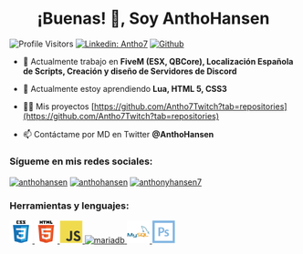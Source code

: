 <!--
**Antho7Twitch/Antho7Twitch** is a ✨ _special_ ✨ repository because its `README.md` (this file) appears on your GitHub profile.

Here are some ideas to get you started:

- 🔭 I’m currently working on ...
- 🌱 I’m currently learning ...
- 👯 I’m looking to collaborate on ...
- 🤔 I’m looking for help with ...
- 💬 Ask me about ...
- 📫 How to reach me: ...
- 😄 Pronouns: ...
- ⚡ Fun fact: ...
-->

<h1 align="center">¡Buenas! 👋, Soy AnthoHansen</h1>

![Profile Visitors](https://visitor-badge.laobi.icu/badge?page_id=Antho7Twitch.Antho7Twitch)
[![Linkedin: Antho7](https://img.shields.io/badge/AnthonyD.-blue?style=flat&logo=Linkedin&logoColor=white&link=https://www.linkedin.com/in/Antho7/)](https://www.linkedin.com/in/Antho7/)
[![Github](https://img.shields.io/github/followers/Antho7Twitch?label=Follow&style=social)](https://github.com/Antho7Twitch)

- 🔭 Actualmente trabajo en **FiveM (ESX, QBCore), Localización Española de Scripts, Creación y diseño de Servidores de Discord**

- 🌱 Actualmente estoy aprendiendo **Lua, HTML 5, CSS3**

- 👨‍💻 Mis proyectos [https://github.com/Antho7Twitch?tab=repositories](https://github.com/Antho7Twitch?tab=repositories)

- 📫 Contáctame por MD en Twitter **@AnthoHansen**

<h3 align="left">Sígueme en mis redes sociales:</h3>
<p align="left">
<a href="https://twitter.com/anthohansen" target="blank"><img align="center" src="https://raw.githubusercontent.com/rahuldkjain/github-profile-readme-generator/master/src/images/icons/Social/twitter.svg" alt="anthohansen" height="30" width="40" /></a>
<a href="https://instagram.com/anthohansen" target="blank"><img align="center" src="https://raw.githubusercontent.com/rahuldkjain/github-profile-readme-generator/master/src/images/icons/Social/instagram.svg" alt="anthohansen" height="30" width="40" /></a>
<a href="https://www.youtube.com/c/anthonyhansen7" target="blank"><img align="center" src="https://raw.githubusercontent.com/rahuldkjain/github-profile-readme-generator/master/src/images/icons/Social/youtube.svg" alt="anthonyhansen7" height="30" width="40" /></a>
</p>

<h3 align="left">Herramientas y lenguajes:</h3>
<p align="left"> <a href="https://www.w3schools.com/css/" target="_blank" rel="noreferrer"> <img src="https://raw.githubusercontent.com/devicons/devicon/master/icons/css3/css3-original-wordmark.svg" alt="css3" width="40" height="40"/> </a> <a href="https://www.w3.org/html/" target="_blank" rel="noreferrer"> <img src="https://raw.githubusercontent.com/devicons/devicon/master/icons/html5/html5-original-wordmark.svg" alt="html5" width="40" height="40"/> </a> <a href="https://developer.mozilla.org/en-US/docs/Web/JavaScript" target="_blank" rel="noreferrer"> <img src="https://raw.githubusercontent.com/devicons/devicon/master/icons/javascript/javascript-original.svg" alt="javascript" width="40" height="40"/> </a> <a href="https://mariadb.org/" target="_blank" rel="noreferrer"> <img src="https://www.vectorlogo.zone/logos/mariadb/mariadb-icon.svg" alt="mariadb" width="40" height="40"/> </a> <a href="https://www.mysql.com/" target="_blank" rel="noreferrer"> <img src="https://raw.githubusercontent.com/devicons/devicon/master/icons/mysql/mysql-original-wordmark.svg" alt="mysql" width="40" height="40"/> </a> <a href="https://www.photoshop.com/en" target="_blank" rel="noreferrer"> <img src="https://raw.githubusercontent.com/devicons/devicon/master/icons/photoshop/photoshop-line.svg" alt="photoshop" width="40" height="40"/> </a> </p>
